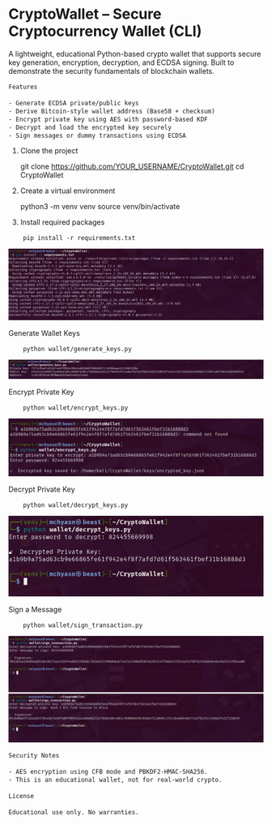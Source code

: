 # CryptoWallet – Secure Cryptocurrency Wallet (CLI)

A lightweight, educational Python-based crypto wallet that supports secure key generation, encryption, decryption, and ECDSA signing. Built to demonstrate the security fundamentals of blockchain wallets.
```
Features

- Generate ECDSA private/public keys
- Derive Bitcoin-style wallet address (Base58 + checksum)
- Encrypt private key using AES with password-based KDF
- Decrypt and load the encrypted key securely
- Sign messages or dummy transactions using ECDSA
```
1. Clone the project

    git clone https://github.com/YOUR_USERNAME/CryptoWallet.git
    cd CryptoWallet

2. Create a virtual environment

    python3 -m venv venv
    source venv/bin/activate

3. Install required packages
```
    pip install -r requirements.txt
```
![Crypto Wallet Setup](https://raw.githubusercontent.com/mchyasn/cyber-Projs-beginner-to-advanced/main/IntermediateProjects/CryptoWallet/screenshots/0.png)

Generate Wallet Keys
```
    python wallet/generate_keys.py
```
![Crypto Wallet Setup](https://raw.githubusercontent.com/mchyasn/cyber-Projs-beginner-to-advanced/main/IntermediateProjects/CryptoWallet/screenshots/1.png)

Encrypt Private Key
```
    python wallet/encrypt_keys.py
```
![Crypto Wallet Setup](https://raw.githubusercontent.com/mchyasn/cyber-Projs-beginner-to-advanced/main/IntermediateProjects/CryptoWallet/screenshots/2.png)

Decrypt Private Key
```
    python wallet/decrypt_keys.py
```
![Crypto Wallet Setup](https://raw.githubusercontent.com/mchyasn/cyber-Projs-beginner-to-advanced/main/IntermediateProjects/CryptoWallet/screenshots/3.png)

Sign a Message
```
    python wallet/sign_transaction.py
```
![Crypto Wallet Setup](https://raw.githubusercontent.com/mchyasn/cyber-Projs-beginner-to-advanced/main/IntermediateProjects/CryptoWallet/screenshots/4.png)
![Crypto Wallet Setup](https://raw.githubusercontent.com/mchyasn/cyber-Projs-beginner-to-advanced/main/IntermediateProjects/CryptoWallet/screenshots/44.png)
```
Security Notes

- AES encryption using CFB mode and PBKDF2-HMAC-SHA256.
- This is an educational wallet, not for real-world crypto.

License

Educational use only. No warranties.
